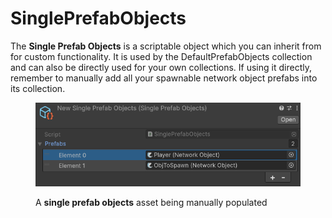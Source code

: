 # SinglePrefabObjects

The **Single Prefab Objects** is a scriptable object which you can inherit from for custom functionality. It is used by the DefaultPrefabObjects collection and can also be directly used for your own collections. If using it directly, remember to manually add all your spawnable network object prefabs into its collection.

<figure><img src="../../../.gitbook/assets/single-spawnable-prefabs.png" alt="screenshot of a single prefab objects asset being filled in"><figcaption><p>A <strong>single prefab objects</strong> asset being manually populated</p></figcaption></figure>
